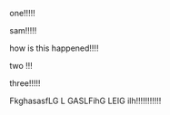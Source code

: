 one!!!!!

sam!!!!!

how is this happened!!!!

two !!!

three!!!!!
 
FkghasasfLG L GASLFihG LEIG ilh!!!!!!!!!!!


